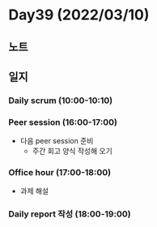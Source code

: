 # Day39 (2022/03/10)

## 노트

## 일지

### Daily scrum (10:00-10:10)

### Peer session (16:00-17:00)

  * 다음 peer session 준비
    * 주간 회고 양식 작성해 오기

### Office hour (17:00-18:00)

  * 과제 해설

### Daily report 작성 (18:00-19:00)
